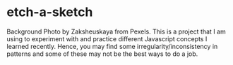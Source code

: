 # etch-a-sketch

Background Photo by Zaksheuskaya from Pexels.
This is a project that I am using to experiment with and practice different Javascript concepts I learned recently. Hence, you may find some irregularity/inconsistency in patterns and some of these may not be the best ways to do a job.

